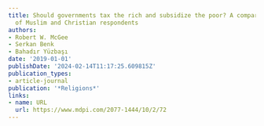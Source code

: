```yaml
---
title: Should governments tax the rich and subsidize the poor? A comparative study
  of Muslim and Christian respondents
authors:
- Robert W. McGee
- Serkan Benk
- Bahadır Yüzbaşı
date: '2019-01-01'
publishDate: '2024-02-14T11:17:25.609815Z'
publication_types:
- article-journal
publication: '*Religions*'
links:
- name: URL
  url: https://www.mdpi.com/2077-1444/10/2/72
---
```

